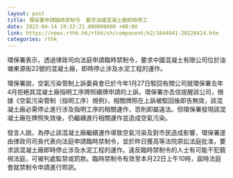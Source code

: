 ```yaml
---
layout: post
title: 環保署申請臨時禁制令　要求油塘混凝土廠即時停工
date: 2022-04-14 19:22:21.000000000 +08:00
link: https://news.rthk.hk/rthk/ch/component/k2/1644041-20220414.htm
categories: rthk
---
```


環保署表示，透過律政司向法庭申請臨時禁制令，要求中國混凝土有限公司位於油塘東源街22號的混凝土廠，即時停止涉及水泥工程的運作。
 
環保署說，空氣污染管制上訴委員會已於今年1月27日駁回有關公司就環保署去年4月拒絶其混凝土廠指明工序牌照續牌申請的上訴。環保署亦去信提醒該公司，根據《空氣污染管制（指明工序）規例》，相關牌照在上訴被駁回後即告無效，該混凝土廠必需停止進行涉及指明工序的相關運作，否則即屬違法。但環保署發現該混凝土廠在牌照失效後，仍繼續進行相關運作並造成空氣污染。
 
發言人說，為停止該混凝土廠繼續運作導致空氣污染及對市民造成影響，環保署遂由律政司司長代表向法庭申請臨時禁制令，並於昨日獲高等法院原訟法庭批准，要求該混凝土廠即時停止涉及水泥工程的運作。違反臨時禁制令的人士有可能干犯藐視法庭，可被判處監禁或罰款。臨時禁制令有效至本月22日上午10時，屆時法庭會就禁制令申請進行聆訊。

